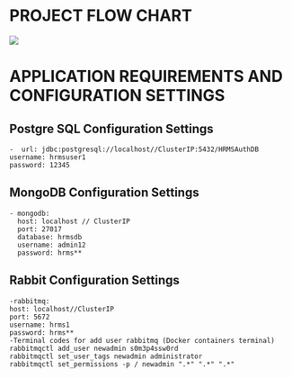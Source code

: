 # PROJECT FLOW CHART 
<img src="https://hizliresim.com/a4tbxce"/>

# APPLICATION REQUIREMENTS AND CONFIGURATION SETTINGS

## Postgre SQL Configuration Settings
    -  url: jdbc:postgresql://localhost//ClusterIP:5432/HRMSAuthDB
    username: hrmsuser1
    password: 12345
## MongoDB Configuration Settings 
    - mongodb:
      host: localhost // ClusterIP
      port: 27017
      database: hrmsdb
      username: admin12
      password: hrms**
## Rabbit Configuration Settings
    -rabbitmq:
    host: localhost//ClusterIP
    port: 5672
    username: hrms1
    password: hrms**
    -Terminal codes for add user rabbitmq (Docker containers terminal)
    rabbitmqctl add_user newadmin s0m3p4ssw0rd
    rabbitmqctl set_user_tags newadmin administrator
    rabbitmqctl set_permissions -p / newadmin ".*" ".*" ".*"
